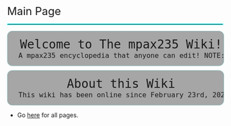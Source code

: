 <span style="font-size: 1.8em;">Main Page</span>
<hr style="border: 1px solid #00ffff;">
<div style="width: 100%; background-color: #1111115e; backdrop-filter: blur(7px); border: 1px solid rgba(0, 255, 255, 0.18); text-align: center; border-radius: 12px;">
<pre>   <span id="wikitext" style="font-size: 2em;">Welcome to The mpax235 Wiki!</span>
   <span id="wikitext" style="font-size: 16px;">A mpax235 encyclopedia that anyone can edit! NOTE: There is unfortunately approval due to the way on how GitHub works.</span>
</pre>
</div>
<div class="blank" style="height: 10px;"></div>
<div style="width: 100%; background-color: #1111115e; backdrop-filter: blur(7px); border: 1px solid rgba(0, 255, 255, 0.18); text-align: center; border-radius: 12px;">
<pre>   <span id="wikitext" style="font-size: 2em;">About this Wiki</span>
   <span id="wikitext" style="font-size: 16px;">This wiki has been online since February 23rd, 2025 and has been providing information about the mpax235 stuff. <b>You can help contribute to this wiki!</b></span>
</pre>
</div>
<ul>
    <li>
        Go <a href="../../Special/AllPages.html">here</a> for all pages.
    </li>
<ul>